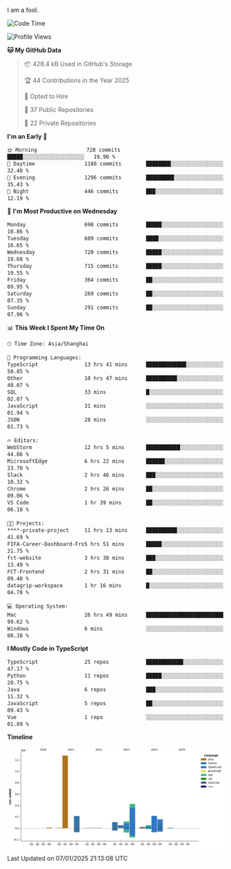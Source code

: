 I am a fool.

<!--START_SECTION:waka-->
![Code Time](http://img.shields.io/badge/Code%20Time-2%2C391%20hrs%2050%20mins-blue)

![Profile Views](http://img.shields.io/badge/Profile%20Views-0-blue)

**🐱 My GitHub Data** 

> 📦 428.4 kB Used in GitHub's Storage 
 > 
> 🏆 44 Contributions in the Year 2025
 > 
> 💼 Opted to Hire
 > 
> 📜 37 Public Repositories 
 > 
> 🔑 22 Private Repositories 
 > 
**I'm an Early 🐤** 

```text
🌞 Morning                728 commits         █████░░░░░░░░░░░░░░░░░░░░   19.90 % 
🌆 Daytime                1188 commits        ████████░░░░░░░░░░░░░░░░░   32.48 % 
🌃 Evening                1296 commits        █████████░░░░░░░░░░░░░░░░   35.43 % 
🌙 Night                  446 commits         ███░░░░░░░░░░░░░░░░░░░░░░   12.19 % 
```
📅 **I'm Most Productive on Wednesday** 

```text
Monday                   690 commits         █████░░░░░░░░░░░░░░░░░░░░   18.86 % 
Tuesday                  609 commits         ████░░░░░░░░░░░░░░░░░░░░░   16.65 % 
Wednesday                720 commits         █████░░░░░░░░░░░░░░░░░░░░   19.68 % 
Thursday                 715 commits         █████░░░░░░░░░░░░░░░░░░░░   19.55 % 
Friday                   364 commits         ██░░░░░░░░░░░░░░░░░░░░░░░   09.95 % 
Saturday                 269 commits         ██░░░░░░░░░░░░░░░░░░░░░░░   07.35 % 
Sunday                   291 commits         ██░░░░░░░░░░░░░░░░░░░░░░░   07.96 % 
```


📊 **This Week I Spent My Time On** 

```text
🕑︎ Time Zone: Asia/Shanghai

💬 Programming Languages: 
TypeScript               13 hrs 41 mins      █████████████░░░░░░░░░░░░   50.85 % 
Other                    10 hrs 47 mins      ██████████░░░░░░░░░░░░░░░   40.07 % 
SQL                      33 mins             █░░░░░░░░░░░░░░░░░░░░░░░░   02.07 % 
JavaScript               31 mins             ░░░░░░░░░░░░░░░░░░░░░░░░░   01.94 % 
JSON                     28 mins             ░░░░░░░░░░░░░░░░░░░░░░░░░   01.73 % 

🔥 Editors: 
WebStorm                 12 hrs 5 mins       ███████████░░░░░░░░░░░░░░   44.86 % 
MicrosoftEdge            6 hrs 22 mins       ██████░░░░░░░░░░░░░░░░░░░   23.70 % 
Slack                    2 hrs 46 mins       ███░░░░░░░░░░░░░░░░░░░░░░   10.32 % 
Chrome                   2 hrs 26 mins       ██░░░░░░░░░░░░░░░░░░░░░░░   09.06 % 
VS Code                  1 hr 39 mins        ██░░░░░░░░░░░░░░░░░░░░░░░   06.18 % 

🐱‍💻 Projects: 
****-private-project     11 hrs 13 mins      ██████████░░░░░░░░░░░░░░░   41.69 % 
FIFA-Career-Dashboard-Fro5 hrs 51 mins       █████░░░░░░░░░░░░░░░░░░░░   21.75 % 
fct-website              3 hrs 38 mins       ███░░░░░░░░░░░░░░░░░░░░░░   13.49 % 
FCT-Frontend             2 hrs 31 mins       ██░░░░░░░░░░░░░░░░░░░░░░░   09.40 % 
datagrip-workspace       1 hr 16 mins        █░░░░░░░░░░░░░░░░░░░░░░░░   04.70 % 

💻 Operating System: 
Mac                      26 hrs 49 mins      █████████████████████████   99.62 % 
Windows                  6 mins              ░░░░░░░░░░░░░░░░░░░░░░░░░   00.38 % 
```

**I Mostly Code in TypeScript** 

```text
TypeScript               25 repos            ████████████░░░░░░░░░░░░░   47.17 % 
Python                   11 repos            █████░░░░░░░░░░░░░░░░░░░░   20.75 % 
Java                     6 repos             ███░░░░░░░░░░░░░░░░░░░░░░   11.32 % 
JavaScript               5 repos             ██░░░░░░░░░░░░░░░░░░░░░░░   09.43 % 
Vue                      1 repo              ░░░░░░░░░░░░░░░░░░░░░░░░░   01.89 % 
```



**Timeline**

![Lines of Code chart](https://raw.githubusercontent.com/VeejaLiu/VeejaLiu/master/assets/bar_graph.png)


 Last Updated on 07/01/2025 21:13:08 UTC
<!--END_SECTION:waka-->
